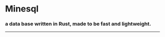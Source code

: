 # Minesql
### a data base written in Rust, made to be fast and lightweight.
-------------------------------------------------------------

